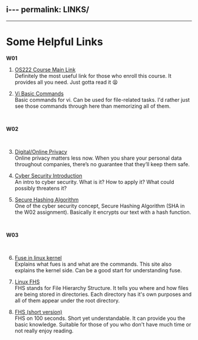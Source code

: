 i---
permalink: LINKS/
---
<hr>

# Some Helpful Links

**W01**
1. [OS222 Course Main Link](https://os.vlsm.org/)<br>
Definitely the most useful link for those who enroll this course. It provides all you need. Just gotta read it 😫

2. [Vi Basic Commands](https://www.cs.colostate.edu/helpdocs/vi.html)<br>
Basic commands for vi. Can be used for file-related tasks. I'd rather just see those commands through here than memorizing all of them.

<br>

**W02**

<br>

3. [Digital/Online Privacy](https://www.freecodecamp.org/news/the-beginners-guide-to-online-privacy-7149b33c4a3e/)<br>
Online privacy matters less now. When you share your personal data throughout companies, there’s no guarantee that they’ll keep them safe.

4. [Cyber Security Introduction](https://www.youtube.com/watch?v=rcDO8km6R6c)<br>
An intro to cyber security. What is it? How to apply it? What could possibly threatens it?

5. [Secure Hashing Algorithm](https://www.howtogeek.com/363735/what-is-a-checksum-and-why-should-you-care/)<br>
One of the cyber security concept, Secure Hashing Algorithm (SHA in the W02 assignment). Basically it encrypts our text with a hash function.

<br>

**W03**

<br>

6. [Fuse in linux kernel](https://www.kernel.org/doc/html/latest/filesystems/fuse.html)<br>
Explains what fues is and what are the commands. This site also explains the kernel side. Can be a good start for understanding fuse.

7. [Linux FHS](https://www.geeksforgeeks.org/linux-file-hierarchy-structure/)<br>
FHS stands for File Hierarchy Structure. It tells you where and how files are being stored in directories. Each directory has it's own purposes and all of them appear under the root directory.

8. [FHS (short version)](https://www.youtube.com/watch?v=42iQKuQodW4)<br>
FHS on 100 seconds. Short yet understandable. It can provide you the basic knowledge. Suitable for those of you who don't have much time or not really enjoy reading.
